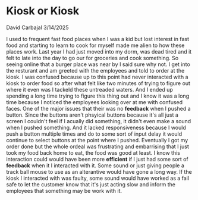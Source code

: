 # Kiosk or Kiosk

David Carbajal 3/14/2025

I used to frequent fast food places when I was a kid but lost interest in fast food and starting to learn to cook for myself made me alien to how these places work. Last year I had just moved into my dorm, was dead tired and it felt to late into the day to go our for groceries and cook something. So seeing online that a burger place was near by I said sure why not. I get into the resturant and am greeted with the employees and told to order at the kiosk. I was confused because up to this point had never interacted with a kiosk to order food so after what felt like two minutes of trying to figure out where it even was I tackeld these untreaded waters. And I ended up spending a long time trying to figure this thing out and I know it was a long time because I noticed the employees looking over at me with confused faces. One of the major issues that their was no **feedback** when I pushed a button. Since the buttons aren't phsyical buttons because it's all just a screen I couldn't feel if I acually did something, it didn't even make a sound when I pushed something. And it lacked responsiveness because I would push a button multiple times and do to some sort of input delay it would continue to select buttons at the point where I pushed. Eventually I got my order done but the whole ordeal was frustrating and embarrising that I just took my food back home to eat, the food was good at least. I know this interaction could would have been more **efficient** if I just had some sort of **feedback** when it I interacted with it. Some sound or just giving people a track ball mouse to use as an alterantive would have gone a long way. If the kiosk I interacted with was faulty, some sound would have worked as a fail safe to let the customer know that it's just acting slow and inform the employees that something may be work with it.

